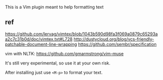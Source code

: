 This is a Vim plugin meant to help formatting text

## ref

https://github.com/lervag/vimtex/blob/1043b590d98fa3f069a0879c65293aa2c7c31b0d/doc/vimtex.txt#L728 
http://dustycloud.org/blog/vcs-friendly-patchable-document-line-wrapping 
https://github.com/sembr/specification

vim with NLTK:
https://github.com/gmarmstrong/vim-muse


It's still very experimental, so use it at your own risk.

After installing just use `<M-p>` to format your text.
<!-- After installing just use `gq` to format your text. -->

